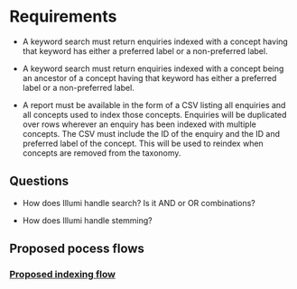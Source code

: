 # Requirements

* A keyword search must return enquiries indexed with a concept having that keyword has either a preferred label or a non-preferred label.

* A keyword search must return enquiries indexed with a concept being an ancestor of a concept having that keyword has either a preferred label or a non-preferred label.

* A report must be available in the form of a CSV listing all enquiries and all concepts used to index those concepts. Enquiries will be duplicated over rows wherever an enquiry has been indexed with multiple concepts. The CSV must include the ID of the enquiry and the ID and preferred label of the concept. This will be used to reindex when concepts are removed from the taxonomy.

## Questions

* How does Illumi handle search? Is it AND or OR combinations?

* How does Illumi handle stemming?

## Proposed pocess flows

### [Proposed indexing flow](indexing-flow/indexing-flow.svg)